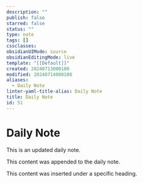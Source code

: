 ```yaml
---
description: ""
publish: false
starred: false
status: ""
type: note
tags: []
cssclasses: 
obsidianUIMode: source
obsidianEditingMode: live
template: "[[Default]]"
created: 20240713000100
modified: 20240714000100
aliases:
  - Daily Note
linter-yaml-title-alias: Daily Note
title: Daily Note
id: 51
---
```


# Daily Note

This is an updated daily note.

This content was appended to the daily note.

This content was inserted under a specific heading.
